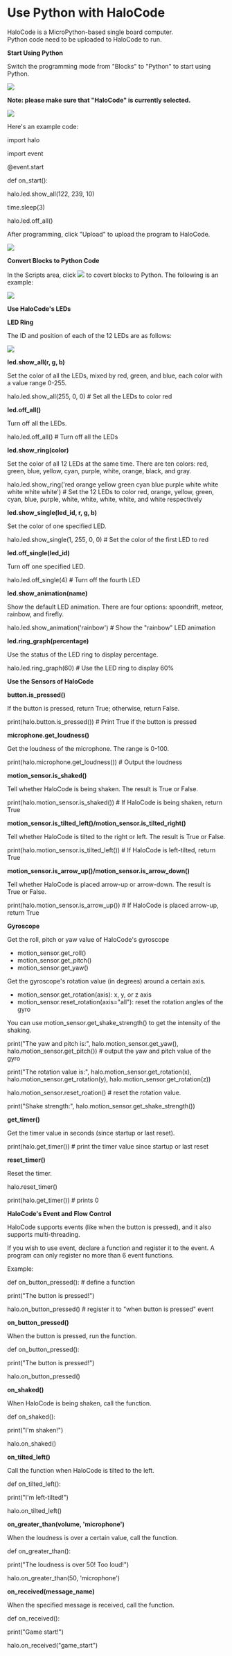 # Use Python with HaloCode

HaloCode is a MicroPython-based single board computer.  
Python code need to be uploaded to HaloCode to run.

**Start Using Python**

Switch the programming mode from "Blocks" to "Python" to start using Python.

![](../.gitbook/assets/0%20%2815%29.png)

**Note: please make sure that "HaloCode" is currently selected.**

![](../.gitbook/assets/1%20%283%29.png)

Here's an example code:

import halo

import event

@event.start

def on\_start\(\):

 halo.led.show\_all\(122, 239, 10\)

 time.sleep\(3\)

 halo.led.off\_all\(\)

After programming, click "Upload" to upload the program to HaloCode.

![](../.gitbook/assets/2%20%282%29.png)

**Convert Blocks to Python Code**

In the Scripts area, click   ![](../.gitbook/assets/3.png)   to covert blocks to Python. The following is an example:

![](../.gitbook/assets/4%20%281%29.png)

**Use HaloCode's LEDs**

**LED Ring**

The ID and position of each of the 12 LEDs are as follows:

![](../.gitbook/assets/5%20%282%29.png)

**led.show\_all\(r, g, b\)**

Set the color of all the LEDs, mixed by red, green, and blue, each color with a value range 0-255.

halo.led.show\_all\(255, 0, 0\) \# Set all the LEDs to color red

**led.off\_all\(\)**

Turn off all the LEDs.

halo.led.off\_all\(\) \# Turn off all the LEDs

**led.show\_ring\(color\)**

Set the color of all 12 LEDs at the same time. There are ten colors: red, green, blue, yellow, cyan, purple, white, orange, black, and gray.

halo.led.show\_ring\('red orange yellow green cyan blue purple white white white white white'\) \# Set the 12 LEDs to color red, orange, yellow, green, cyan, blue, purple, white, white, white, white, and white respectively

**led.show\_single\(led\_id, r, g, b\)**

Set the color of one specified LED.

halo.led.show\_single\(1, 255, 0, 0\) \# Set the color of the first LED to red

**led.off\_single\(led\_id\)**

Turn off one specified LED.

halo.led.off\_single\(4\) \# Turn off the fourth LED

**led.show\_animation\(name\)**

Show the default LED animation. There are four options: spoondrift, meteor, rainbow, and firefly.

halo.led.show\_animation\('rainbow'\) \# Show the "rainbow" LED animation

**led.ring\_graph\(percentage\)**

Use the status of the LED ring to display percentage.

halo.led.ring\_graph\(60\) \# Use the LED ring to display 60%

**Use the Sensors of HaloCode**

**button.is\_pressed\(\)**

If the button is pressed, return True; otherwise, return False.

print\(halo.button.is\_pressed\(\)\) \# Print True if the button is pressed

**microphone.get\_loudness\(\)**

Get the loudness of the microphone. The range is 0-100.

print\(halo.microphone.get\_loudness\(\)\) \# Output the loudness

**motion\_sensor.is\_shaked\(\)**

Tell whether HaloCode is being shaken. The result is True or False.

print\(halo.motion\_sensor.is\_shaked\(\)\) \# If HaloCode is being shaken, return True

**motion\_sensor.is\_tilted\_left\(\)/motion\_sensor.is\_tilted\_right\(\)**

Tell whether HaloCode is tilted to the right or left. The result is True or False.

print\(halo.motion\_sensor.is\_tilted\_left\(\)\) \# If HaloCode is left-tilted, return True

**motion\_sensor.is\_arrow\_up\(\)/motion\_sensor.is\_arrow\_down\(\)**

Tell whether HaloCode is placed arrow-up or arrow-down. The result is True or False.

print\(halo.motion\_sensor.is\_arrow\_up\(\)\) \# If HaloCode is placed arrow-up, return True

**Gyroscope**

Get the roll, pitch or yaw value of HaloCode's gyroscope

* motion\_sensor.get\_roll\(\)
* motion\_sensor.get\_pitch\(\)
* motion\_sensor.get\_yaw\(\)

Get the gyroscope's rotation value \(in degrees\) around a certain axis.

* motion\_sensor.get\_rotation\(axis\): x, y, or z axis
* motion\_sensor.reset\_rotation\(axis="all"\): reset the rotation angles of the gyro

You can use motion\_sensor.get\_shake\_strength\(\) to get the intensity of the shaking.

print\("The yaw and pitch is:", halo.motion\_sensor.get\_yaw\(\), halo.motion\_sensor.get\_pitch\(\)\) \# output the yaw and pitch value of the gyro

print\("The rotation value is:", halo.motion\_sensor.get\_rotation\(x\), halo.motion\_sensor.get\_rotation\(y\), halo.motion\_sensor.get\_rotation\(z\)\)

halo.motion\_sensor.reset\_roation\(\) \# reset the rotation value.

print\("Shake strength:", halo.motion\_sensor.get\_shake\_strength\(\)\)

**get\_timer\(\)**

Get the timer value in seconds \(since startup or last reset\).

print\(halo.get\_timer\(\)\) \# print the timer value since startup or last reset

**reset\_timer\(\)**

Reset the timer.

halo.reset\_timer\(\)

print\(halo.get\_timer\(\)\) \# prints 0

**HaloCode's Event and Flow Control**

HaloCode supports events \(like when the button is pressed\), and it also supports multi-threading.

If you wish to use event, declare a function and register it to the event. A program can only register no more than 6 event functions.

Example:

def on\_button\_pressed\(\): \# define a function

 print\("The button is pressed!"\)

halo.on\_button\_pressed\(\) \# register it to "when button is pressed" event

**on\_button\_pressed\(\)**

When the button is pressed, run the function.

def on\_button\_pressed\(\):

 print\("The button is pressed!"\)

halo.on\_button\_pressed\(\)

**on\_shaked\(\)**

When HaloCode is being shaken, call the function.

def on\_shaked\(\):

 print\("I'm shaken!"\)

halo.on\_shaked\(\)

**on\_tilted\_left\(\)**

Call the function when HaloCode is tilted to the left.

def on\_tilted\_left\(\):

 print\("I'm left-tilted!"\)

halo.on\_tilted\_left\(\)

**on\_greater\_than\(volume, 'microphone'\)**

When the loudness is over a certain value, call the function.

def on\_greater\_than\(\):

 print\("The loudness is over 50! Too loud!"\)

halo.on\_greater\_than\(50, 'microphone'\)

**on\_received\(message\_name\)**

When the specified message is received, call the function.

def on\_received\(\):

 print\("Game start!"\)

halo.on\_received\("game\_start"\)

